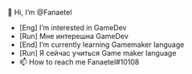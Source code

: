 👋 Hi, I’m @Fanaetel
- [Eng] I’m interested in GameDev 
- [Run] Мне интерешна GameDev
- [End] I’m currently learning Gamemaker language
- [Run] Я сейчас учиться Game maker language
- 📫 How to reach me Fanaetel#10108
